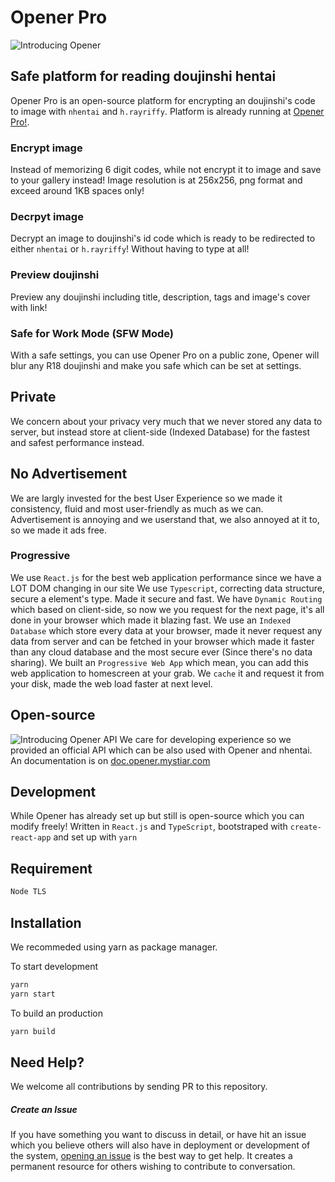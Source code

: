# Opener Pro
![Introducing Opener](https://github.com/aomkirby123/opener-pro/tree/master/public/assets/app/util/Introducing%20Opener.jpg)

## Safe platform for reading doujinshi hentai
Opener Pro is an open-source platform for encrypting an doujinshi's code to image with `nhentai` and `h.rayriffy`.
Platform is already running at [Opener Pro!](https://opener.mystiar.com).

### Encrypt image
Instead of memorizing 6 digit codes, while not encrypt it to image and save to your gallery instead!
Image resolution is at 256x256, png format and exceed around 1KB spaces only!

### Decrpyt image
Decrypt an image to doujinshi's id code which is ready to be redirected to either `nhentai` or `h.rayriffy`!
Without having to type at all!

### Preview doujinshi
Preview any doujinshi including title, description, tags and image's cover with link!

### Safe for Work Mode (SFW Mode)
With a safe settings, you can use Opener Pro on a public zone, Opener will blur any R18 doujinshi and make you safe which can be set at settings.

## Private
We concern about your privacy very much that we never stored any data to server, but instead store at client-side (Indexed Database) for the fastest and safest performance instead.

## No Advertisement
We are largly invested for the best User Experience so we made it consistency, fluid and most user-friendly as much as we can. Advertisement is annoying and we userstand that, we also annoyed at it to, so we made it ads free.

### Progressive
We use `React.js` for the best web application performance since we have a LOT DOM changing in our site
We use `Typescript`, correcting data structure, secure a element's type. Made it secure and fast.
We have `Dynamic Routing` which based on client-side, so now we you request for the next page, it's all done in your browser which made it blazing fast.
We use an `Indexed Database` which store every data at your browser, made it never request any data from server and can be fetched in your browser which made it faster than any cloud database and the most secure ever (Since there's no data sharing).
We built an `Progressive Web App` which mean, you can add this web application to homescreen at your grab.
We `cache` it and request it from your disk, made the web load faster at next level.

## Open-source
![Introducing Opener API](https://github.com/aomkirby123/opener-pro/tree/master/public/assets/app/util/Opener%20API.png)
We care for developing experience so we provided an official API which can be also used with Opener and nhentai.
An documentation is on [doc.opener.mystiar.com](https://doc.opener.mystiar.com)

## Development
While Opener has already set up but still is open-source which you can modify freely!
Written in `React.js` and `TypeScript`, bootstraped with `create-react-app` and set up with `yarn`

## Requirement
```bash
Node TLS
```

## Installation
We recommeded using yarn as package manager.

To start development
```bash
yarn
yarn start
```

To build an production
```bash
yarn build
```

## Need Help?
We welcome all contributions by sending PR to this repository.

##### Create an Issue
If you have something you want to discuss in detail, or have hit an issue which you believe others will also have in deployment or development of the system, [opening an issue](https://github.com/aomkirby123/opener-pro/issues) is the best way to get help. It creates a permanent resource for others wishing to contribute to conversation.